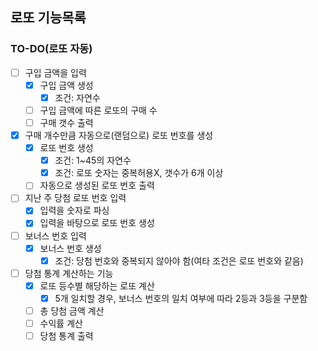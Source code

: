 ## 로또 기능목록

### TO-DO(로또 자동)
- [ ] 구입 금액을 입력  
    - [X] 구입 금액 생성  
        - [X] 조건: 자연수  
    - [ ] 구입 금액에 따른 로또의 구매 수  
    - [ ] 구매 갯수 출력   
- [X] 구매 개수만큼 자동으로(랜덤으로) 로또 번호를 생성  
    - [X] 로또 번호 생성  
        - [X] 조건: 1~45의 자연수  
        - [X] 조건: 로또 숫자는 중복허용X, 갯수가 6개 이상  
    - [ ] 자동으로 생성된 로또 번호 출력   
- [ ] 지난 주 당첨 로또 번호 입력   
    - [X] 입력을 숫자로 파싱
    - [X] 입력을 바탕으로 로또 번호 생성   
- [ ] 보너스 번호 입력   
    - [X] 보너스 번호 생성  
        - [X] 조건: 당첨 번호와 중복되지 않아야 함(여타 조건은 로또 번호와 같음)  
- [ ] 당첨 통계 계산하는 기능  
    - [X] 로또 등수별 해당하는 로또 계산  
        - [X] 5개 일치할 경우, 보너스 번호의 일치 여부에 따라 2등과 3등을 구분함  
    - [ ] 총 당첨 금액 계산  
    - [ ] 수익률 계산   
    - [ ] 당첨 통계 출력   